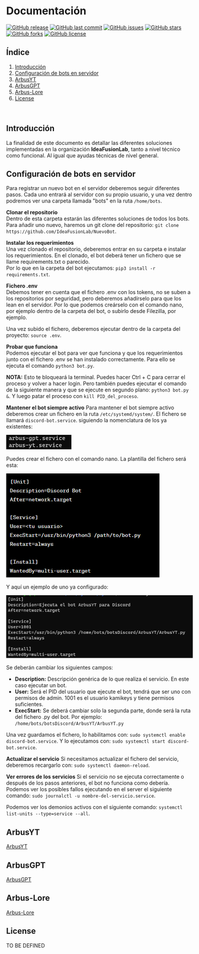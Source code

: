 # Documentación
[![GitHub release](https://img.shields.io/github/release/IdeaFusionLab/Documentation.svg)]()
[![GitHub last commit](https://img.shields.io/github/last-commit/IdeaFusionLab/Documentation.svg)]()
[![GitHub issues](https://img.shields.io/github/issues/IdeaFusionLab/Documentation.svg)]()
[![GitHub stars](https://img.shields.io/github/stars/IdeaFusionLab/Documentation.svg)]()
[![GitHub forks](https://img.shields.io/github/forks/IdeaFusionLab/Documentation.svg)](https://github.com/IdeaFusionLab/Documentation/network)
[![GitHub license](https://img.shields.io/github/license/IdeaFusionLab/Documentation.svg)](https://github.com/IdeaFusionLab/Documentation/blob/master/LICENSE)  

## Índice    
1. [Introducción](#id1)
2. [Configuración de bots en servidor](#id2)
3. [ArbusYT](#id3)
4. [ArbusGPT](#id4)
5. [Arbus-Lore](#id5)
6. [License](#idLicense)

 <br/>

## Introducción<a name="id1"></a>  
La finalidad de este documento es detallar las diferentes soluciones implementadas en la organización **IdeaFusionLab**, tanto a nivel técnico como funcional. Al igual que ayudas técnicas de nivel general.
 <br/>

## Configuración de bots en servidor<a name="id2"></a>  
Para registrar un nuevo bot en el servidor deberemos seguir diferentes pasos. Cada uno entrará al servidor con su propio usuario, y una vez dentro podremos ver una carpeta llamada "bots" en la ruta `/home/bots`.

**Clonar el repositorio**  
Dentro de esta carpeta estarán las diferentes soluciones de todos los bots. Para añadir uno nuevo, haremos un git clone del repositorio: `git clone https://github.com/IdeaFusionLab/NuevoBot`.

**Instalar los requerimientos**  
Una vez clonado el repositorio, deberemos entrar en su carpeta e instalar los requerimientos. En el clonado, el bot deberá tener un fichero que se llame requirements.txt o parecido.  
Por lo que en la carpeta del bot ejecutamos: `pip3 install -r requirements.txt`.

**Fichero .env**  
Debemos tener en cuenta que el fichero .env con los tokens, no se suben a los repositorios por seguridad, pero deberemos añadírselo para que los lean en el servidor. Por lo que podemos creárselo con el comando nano, por ejemplo dentro de la carpeta del bot, o subirlo desde Filezilla, por ejemplo.  

Una vez subido el fichero, deberemos ejecutar dentro de la carpeta del proyecto: `source .env`.

 **Probar que funciona**  
Podemos ejecutar el bot para ver que funciona y que los requerimientos junto con el fichero .env se han instalado correctamente. Para ello se ejecuta el comando `python3 bot.py`. 

**NOTA:** Esto te bloqueará la terminal. Puedes hacer Ctrl + C para cerrar el proceso y volver a hacer login. Pero también puedes ejecutar el comando de la siguiente manera y que se ejecute en segundo plano: `python3 bot.py &`. Y luego patar el proceso con `kill PID_del_proceso`.

**Mantener el bot siempre activo**
Para mantener el bot siempre activo deberemos crear un fichero en la ruta `/etc/systemd/system/`. El fichero se llamará `discord-bot.service`. siguiendo la nomenclatura de los ya existentes:  

![Nomenclatura de servicios](https://raw.githubusercontent.com/IdeaFusionLab/Documentation/develop/images/servicios.png)  

Puedes crear el fichero con el comando nano. La plantilla del fichero será esta:  

![Plantilla de servicios](https://raw.githubusercontent.com/IdeaFusionLab/Documentation/develop/images/plantillaServicio.png)   

Y aquí un ejemplo de uno ya configurado:  

![Plantilla de ArbusYT service](https://raw.githubusercontent.com/IdeaFusionLab/Documentation/develop/images/servicioYT.png) 

Se deberán cambiar los siguientes campos:  
- **Description:** Descripción genérica de lo que realiza el servicio. En este caso ejecutar un bot.
- **User:** Será el PID del usuario que ejecute el bot, tendrá que ser uno con permisos de admin. 1001 es el usuario kamikeys y tiene permisos suficientes.
- **ExecStart:** Se deberá cambiar solo la segunda parte, donde será la ruta del fichero .py del bot. Por ejemplo: `/home/bots/botsDiscord/ArbusYT/ArbusYT.py`

Una vez guardamos el fichero, lo habilitamos con: `sudo systemctl enable discord-bot.service`. 
Y lo ejecutamos con: `sudo systemctl start discord-bot.service`.

**Actualizar el servicio**
Si necesitamos actualizar el fichero del servicio, deberemos recargarlo con: `sudo systemctl daemon-reload`.

**Ver errores de los servicios**
Si el servicio no se ejecuta correctamente o después de los pasos anteriores, el bot no funciona como debería. Podemos ver los posibles fallos ejecutando en el server el siguiente comando: `sudo journalctl -u nombre-del-servicio.service`.

Podemos ver los demonios activos con el siguiente comando: `systemctl list-units --type=service --all`.
 <br/>

## ArbusYT<a name="id3"></a>  
[ArbusYT](https://github.com/IdeaFusionLab/ArbusYT)
 <br/>

## ArbusGPT<a name="id4"></a>  
[ArbusGPT](https://github.com/IdeaFusionLab/ArbusGPT)
 <br/>

## Arbus-Lore<a name="id5"></a>  
[Arbus-Lore](https://github.com/IdeaFusionLab/Arbus-Lore)
 <br/>

## License<a name="idLicense"></a>  
TO BE DEFINED

